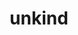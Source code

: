 ---
layout: playlist
title: unkind
section: College
embed: '<iframe style="float: right;" src="https://open.spotify.com/embed/playlist/43pQIW9W31sMItsjHjSmpf" width="300" height="380" frameborder="0" allowtransparency="true" allow="encrypted-media"></iframe>'
story: fall 2018 post
order: 16
---